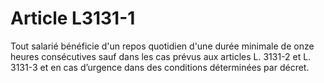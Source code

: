 # Article L3131-1

Tout salarié bénéficie d'un repos quotidien d'une durée minimale de onze heures consécutives sauf dans les cas prévus aux articles L. 3131-2 et L. 3131-3 et en cas d’urgence dans des conditions déterminées par décret.
